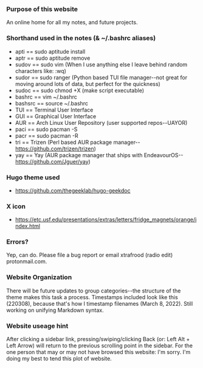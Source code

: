 ### Purpose of this website
An online home for all my notes, and future projects.

### Shorthand used in the notes (& ~/.bashrc aliases)
- apti == sudo aptitude install
- aptr == sudo aptitude remove
- sudov == sudo vim (When I use anything else I leave behind random characters like: :wq)
- sudor == sudo ranger (Python based TUI file manager--not great for moving around lots of data, but perfect for the quickness)
- sudoc == sudo chmod +X (make script executable)
- bashrc == vim ~/.bashrc
- bashsrc == source ~/.bashrc
- TUI == Terminal User Interface
- GUI == Graphical User Interface
- AUR == Arch Linux User Repository (user supported repos--UAYOR)
- paci == sudo pacman -S
- pacr == sudo pacman -R
- tri == Trizen (Perl based AUR package manager--https://github.com/trizen/trizen)
- yay == Yay (AUR package manager that ships with EndeavourOS--https://github.com/Jguer/yay)

### Hugo theme used
- https://github.com/thegeeklab/hugo-geekdoc

### X icon
- https://etc.usf.edu/presentations/extras/letters/fridge_magnets/orange/index.html

### Errors?
Yep, can do.  Please file a bug report or email xtrafrood (radio edit) protonmail.com.

### Website Organization 
There will be future updates to group categories--the structure of the theme makes this task a process.  Timestamps included look like this (220308), because that's how I timestamp filenames (March 8, 2022).  Still working on unifying Markdown syntax.

### Website useage hint
After clicking a sidebar link, pressing/swiping/clicking Back (or: Left Alt + Left Arrow) will return to the previous scrolling point in the sidebar.  For the one person that may or may not have browsed this website: I'm sorry.  I'm doing my best to tend this plot of website.
